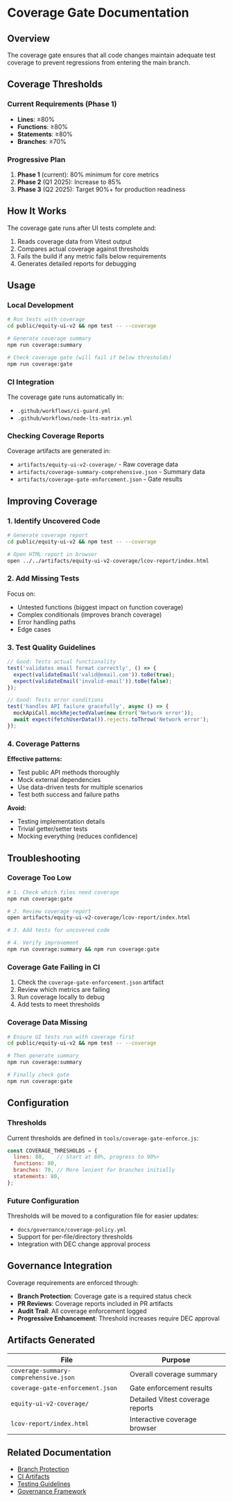 # Coverage Gate Documentation

## Overview

The coverage gate ensures that all code changes maintain adequate test coverage to prevent regressions from entering the main branch.

## Coverage Thresholds

### Current Requirements (Phase 1)
- **Lines**: ≥80%
- **Functions**: ≥80%  
- **Statements**: ≥80%
- **Branches**: ≥70%

### Progressive Plan
1. **Phase 1** (current): 80% minimum for core metrics
2. **Phase 2** (Q1 2025): Increase to 85%
3. **Phase 3** (Q2 2025): Target 90%+ for production readiness

## How It Works

The coverage gate runs after UI tests complete and:

1. Reads coverage data from Vitest output
2. Compares actual coverage against thresholds
3. Fails the build if any metric falls below requirements
4. Generates detailed reports for debugging

## Usage

### Local Development

```bash
# Run tests with coverage
cd public/equity-ui-v2 && npm test -- --coverage

# Generate coverage summary
npm run coverage:summary

# Check coverage gate (will fail if below thresholds)
npm run coverage:gate
```

### CI Integration

The coverage gate runs automatically in:
- `.github/workflows/ci-guard.yml`
- `.github/workflows/node-lts-matrix.yml`

### Checking Coverage Reports

Coverage artifacts are generated in:
- `artifacts/equity-ui-v2-coverage/` - Raw coverage data
- `artifacts/coverage-summary-comprehensive.json` - Summary data
- `artifacts/coverage-gate-enforcement.json` - Gate results

## Improving Coverage

### 1. Identify Uncovered Code

```bash
# Generate coverage report
cd public/equity-ui-v2 && npm test -- --coverage

# Open HTML report in browser
open ../../artifacts/equity-ui-v2-coverage/lcov-report/index.html
```

### 2. Add Missing Tests

Focus on:
- Untested functions (biggest impact on function coverage)
- Complex conditionals (improves branch coverage) 
- Error handling paths
- Edge cases

### 3. Test Quality Guidelines

```javascript
// Good: Tests actual functionality
test('validates email format correctly', () => {
  expect(validateEmail('valid@email.com')).toBe(true);
  expect(validateEmail('invalid-email')).toBe(false);
});

// Good: Tests error conditions
test('handles API failure gracefully', async () => {
  mockApiCall.mockRejectedValue(new Error('Network error'));
  await expect(fetchUserData()).rejects.toThrow('Network error');
});
```

### 4. Coverage Patterns

**Effective patterns:**
- Test public API methods thoroughly
- Mock external dependencies
- Use data-driven tests for multiple scenarios
- Test both success and failure paths

**Avoid:**
- Testing implementation details
- Trivial getter/setter tests
- Mocking everything (reduces confidence)

## Troubleshooting

### Coverage Too Low

```bash
# 1. Check which files need coverage
npm run coverage:gate

# 2. Review coverage report
open artifacts/equity-ui-v2-coverage/lcov-report/index.html

# 3. Add tests for uncovered code

# 4. Verify improvement
npm run coverage:summary && npm run coverage:gate
```

### Coverage Gate Failing in CI

1. Check the `coverage-gate-enforcement.json` artifact
2. Review which metrics are failing
3. Run coverage locally to debug
4. Add tests to meet thresholds

### Coverage Data Missing

```bash
# Ensure UI tests run with coverage first
cd public/equity-ui-v2 && npm test -- --coverage

# Then generate summary
npm run coverage:summary

# Finally check gate
npm run coverage:gate
```

## Configuration

### Thresholds

Current thresholds are defined in `tools/coverage-gate-enforce.js`:

```javascript
const COVERAGE_THRESHOLDS = {
  lines: 80,    // Start at 80%, progress to 90%+
  functions: 80,
  branches: 70, // More lenient for branches initially  
  statements: 80,
};
```

### Future Configuration

Thresholds will be moved to a configuration file for easier updates:
- `docs/governance/coverage-policy.yml`
- Support for per-file/directory thresholds
- Integration with DEC change approval process

## Governance Integration

Coverage requirements are enforced through:
- **Branch Protection**: Coverage gate is a required status check
- **PR Reviews**: Coverage reports included in PR artifacts
- **Audit Trail**: All coverage enforcement logged
- **Progressive Enhancement**: Threshold increases require DEC approval

## Artifacts Generated

| File | Purpose |
|------|---------|
| `coverage-summary-comprehensive.json` | Overall coverage summary |
| `coverage-gate-enforcement.json` | Gate enforcement results |
| `equity-ui-v2-coverage/` | Detailed Vitest coverage reports |
| `lcov-report/index.html` | Interactive coverage browser |

## Related Documentation

- [Branch Protection](branch-protection.md)
- [CI Artifacts](../ci-artifacts.md)  
- [Testing Guidelines](../testing/README.md)
- [Governance Framework](../governance/README.md)
